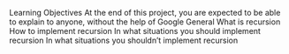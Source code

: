 Learning Objectives
At the end of this project, you are expected to be able to explain to anyone, without the help of Google
General
What is recursion
How to implement recursion
In what situations you should implement recursion
In what situations you shouldn’t implement recursion
